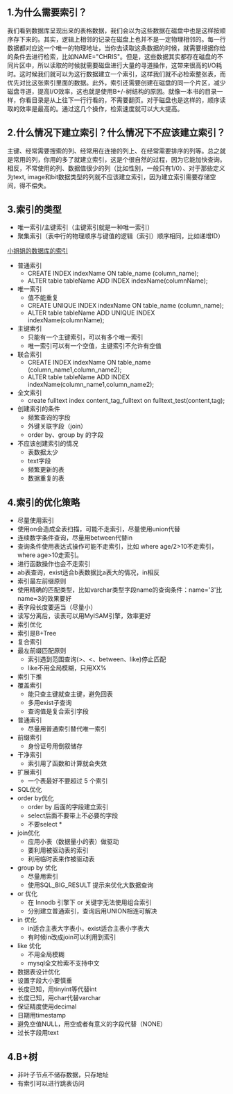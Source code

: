 ## 1.为什么需要索引？
我们看到数据库呈现出来的表格数据，我们会以为这些数据在磁盘中也是这样按顺序存下来的。其实，逻辑上相邻的记录在磁盘上也并不是一定物理相邻的。每一行数据都对应这一个唯一的物理地址，当你去读取这条数据的时候，就需要根据你给的条件去进行检索，比如NAME="CHRIS"。但是，这些数据其实都存在磁盘的不同片区中，所以读取的时候就需要磁盘进行大量的寻道操作，这带来很高的I/O耗时。这时候我们就可以为这行数据建立一个索引，这样我们就不必检索整张表，而优先对比这张索引里面的数据。此外，索引还需要创建在磁盘的同一个片区，减少磁盘寻道，提高I/O效率，这也就是使用B+/-树结构的原因。就像一本书的目录一样，你看目录是从上往下一行行看的，不需要翻页。对于磁盘也是这样的，顺序读取的效率是最高的。通过这几个操作，检索速度就可以大大提高。
## 2.什么情况下建立索引？什么情况下不应该建立索引？
主键、经常需要搜索的列、经常用在连接的列上、在经常需要排序的列等。总之就是常用的列，你用的多了就建立索引，这是个很自然的过程，因为它能加快查询。
相反，不常使用的列、数据值很少的列（比如性别，一般只有1/0）、对于那些定义为text, image和bit数据类型的列就不应该建立索引，因为建立索引需要存储空间，得不偿失。

## 3.索引的类型
- 唯一索引/主键索引（主键索引就是一种唯一索引）
- 聚集索引（表中行的物理顺序与键值的逻辑（索引）顺序相同，比如递增ID）

[小姐姐的数据库的索引](https://blog.csdn.net/qq_33774822/article/details/56671120)

- 普通索引
    - CREATE INDEX indexName ON table_name (column_name);
    - ALTER table tableName ADD INDEX indexName(columnName);
- 唯一索引
    - 值不能重复
    - CREATE UNIQUE INDEX indexName ON table_name (column_name);
    - ALTER table tableName ADD UNIQUE INDEX indexName(columnName);
- 主键索引
    - 只能有一个主键索引，可以有多个唯一索引
    - 唯一索引可以有一个空值，主键索引不允许有空值
- 联合索引
    - CREATE INDEX indexName ON table_name (column_name1,column_name2);
    - ALTER table tableName ADD INDEX indexName(column_name1,column_name2);
- 全文索引
    - create fulltext index content_tag_fulltext on fulltext_test(content,tag);
- 创建索引的条件
    - 频繁查询的字段
    - 外键关联字段（join）
    - order by、group by 的字段
- 不应该创建索引的情况
    - 表数据太少
    - text字段
    - 频繁更新的表
    - 数据重复的表

## 4.索引的优化策略
- 尽量使用索引
- 使用on会造成全表扫描，可能不走索引，尽量使用union代替
- 连续数字条件查询，尽量用between代替in
- 查询条件使用表达式操作可能不走索引，比如 where age/2>10不走索引，where age>10走索引。
- 进行函数操作也会不走索引
- ab表查询，exist适合b表数据比a表大的情况，in相反
- 索引最左前缀原则
- 使用精确的匹配类型，比如varchar类型字段name的查询条件：name='3'比name=3的效果要好
- 表字段长度要适当（尽量小）
- 读写分离后，读表可以用MyISAM引擎，效率更好
- 索引优化
- 索引是B+Tree
- 复合索引
- 最左前缀匹配原则
    - 索引遇到范围查询(>、<、between、like)停止匹配
    - like不用全局模糊，只用XX%
- 索引下推
- 覆盖索引
    - 能只查主键就查主键，避免回表
    - 多用exist子查询
    - 查询值是复合索引字段
- 普通索引
    - 尽量用普通索引替代唯一索引
- 前缀索引
    - 身份证号用倒叙储存
- 干净索引
    - 索引用了函数和计算就会失效
- 扩展索引
    - 一个表最好不要超过 5 个索引
- SQL优化
- order by优化
    - order by 后面的字段建立索引
    - select后面不要带上不必要的字段
    - 不要select *
- join优化
    - 应用小表（数据量小的表）做驱动
    - 要利用被驱动表的索引
    - 利用临时表来作被驱动表
- group by 优化
    - 尽量用索引
    - 使用SQL_BIG_RESULT 提示来优化大数据查询
- or 优化
    - 在 Innodb 引擎下 or 关键字无法使用组合索引
    - 分别建立普通索引，查询后用UNION相连可解决
- in 优化
    - in适合主表大字表小，exist适合主表小字表大
    - 有时候in改成join可以利用到索引
- like 优化
    - 不用全局模糊
    - mysql全文检索不支持中文
- 数据表设计优化
- 设置字段大小要慎重
- 长度已知，用tinyint等代替int
- 长度已知，用char代替varchar
- 保证精度使用decimal
- 日期用timestamp
- 避免空值NULL，用空或者有意义的字段代替（NONE）
- 过长字段用text

## 4.B+树
- 非叶子节点不储存数据，只存地址
- 有索引可以进行跳表访问